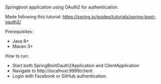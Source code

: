 Springboot application using OAuth2 for authentication.

Made following this tutorial: https://spring.io/guides/tutorials/spring-boot-oauth2/

Prerequisites:
- Java 8+
- Maven 3+

How to run:
- Start both SpringBootOauth2Application and ClientApplication
- Navigate to http://localhost:9999/client
- Login with Facebook or GitHub authentication.